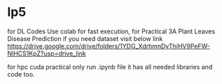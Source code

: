 # lp5
for DL Codes Use colab for fast execution, for Practical 3A Plant Leaves Disease Prediction if you need dataset visit below link
https://drive.google.com/drive/folders/1YDG_XdrhmnDyThiHV9PeFW-NlHCS1KpZ?usp=drive_link

for hpc cuda practical only run .ipynb file it has all needed libraries and code too.
